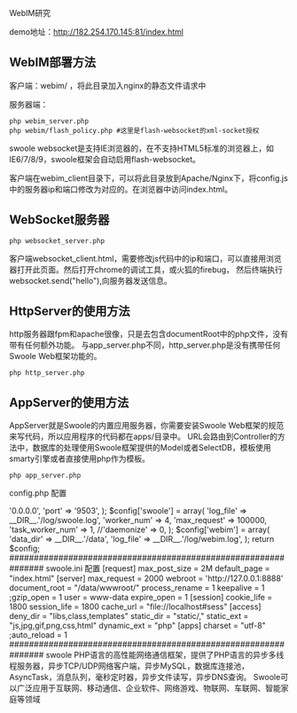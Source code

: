 WebIM研究

demo地址：http://182.254.170.145:81/index.html





WebIM部署方法
----
客户端：webim/ ，将此目录加入nginx的静态文件请求中

服务器端：
```shell
php webim_server.php
php webim/flash_policy.php #这里是flash-websocket的xml-socket授权
```
swoole websocket是支持IE浏览器的，在不支持HTML5标准的浏览器上，如IE6/7/8/9，swoole框架会自动启用flash-websocket。

客户端在webim_client目录下，可以将此目录放到Apache/Nginx下，将config.js中的服务器ip和端口修改为对应的。在浏览器中访问index.html。

WebSocket服务器
----
```shell
php websocket_server.php
```
客户端websocket_client.html，需要修改js代码中的ip和端口，可以直接用浏览器打开此页面。然后打开chrome的调试工具，或火狐的firebug，
然后终端执行websocket.send("hello"),向服务器发送信息。

HttpServer的使用方法
----
http服务器跟fpm和apache很像，只是去包含documentRoot中的php文件，没有带有任何额外功能。
与app_server.php不同，http_server.php是没有携带任何Swoole Web框架功能的。
```shell
php http_server.php
```

AppServer的使用方法
----
AppServer就是Swoole的内置应用服务器，你需要安装Swoole Web框架的规范来写代码，所以应用程序的代码都在apps/目录中。
URL会路由到Controller的方法中，数据库的处理使用Swoole框架提供的Model或者SelectDB，模板使用smarty引擎或者直接使用php作为模板。
```shell
php app_server.php
```



config.php 配置


<?php

$config['server'] = array(
    'host' => '0.0.0.0',
    'port' => '9503',
);

$config['swoole'] = array(
    'log_file' => __DIR__.'/log/swoole.log',
    'worker_num' => 4,
    'max_request' => 100000,
    'task_worker_num' => 1,
    //'daemonize' => 0,
);

$config['webim'] = array(
    'data_dir' => __DIR__.'/data',
    'log_file' => __DIR__.'/log/webim.log',
);

return $config;



###############################################################


swoole.ini 配置




[request]

max_post_size = 2M

default_page = "index.html"

[server]

max_request = 2000
webroot = 'http://127.0.0.1:8888'

document_root = "/data/wwwroot/"

process_rename = 1

keepalive = 1

;gzip_open = 1

user = www-data

expire_open = 1


[session]

cookie_life = 1800

session_life = 1800

cache_url = "file://localhost#sess"


[access]

deny_dir = "libs,class,templates"

static_dir = "static/,"

static_ext = "js,jpg,gif,png,css,html"

dynamic_ext = "php"


[apps]
charset = "utf-8"

;auto_reload = 1







###############################################################


swoole

PHP语言的高性能网络通信框架，提供了PHP语言的异步多线程服务器，异步TCP/UDP网络客户端，异步MySQL，数据库连接池，AsyncTask，消息队列，毫秒定时器，异步文件读写，异步DNS查询。
Swoole可以广泛应用于互联网、移动通信、企业软件、网络游戏、物联网、车联网、智能家庭等领域
